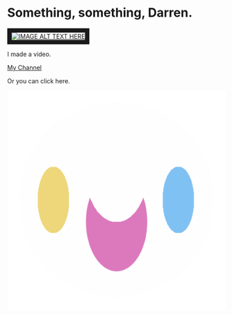 # Something, something, Darren.

<a href="http://www.youtube.com/watch?feature=player_embedded&v=VTgw4qGWrqw
" target="_blank"><img src="http://img.youtube.com/vi/VTgw4qGWrqw/0.jpg" 
alt="IMAGE ALT TEXT HERE" width="800" height="600" border="10" /></a>

I made a video.

[My Channel](https://www.youtube.com/channel/UCEZb_r41ycL7UhFhLCLFPxQ?view_as=subscriber)

Or you can click here.

[![SMILEY](smileytrans.png)](https://www.youtube.com/channel/UCEZb_r41ycL7UhFhLCLFPxQ?view_as=subscriber)
